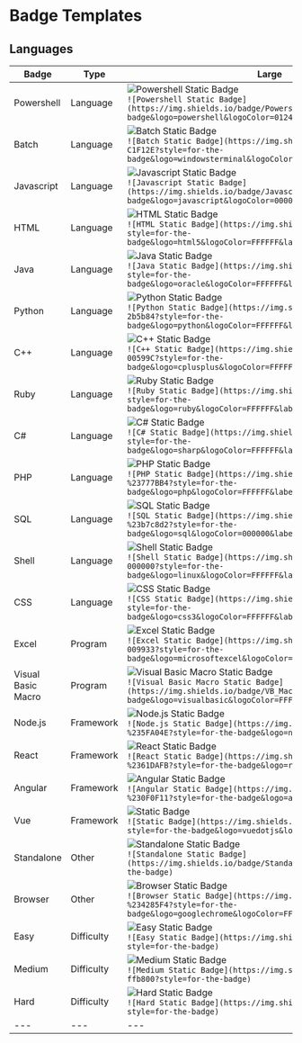 # Badge Templates

## Languages

| Badge | Type | Large | Small |
| --- | --- | --- | --- |
| Powershell | Language | ![Powershell Static Badge](https://img.shields.io/badge/Powershell-012456?style=for-the-badge&logo=powershell&logoColor=012456&labelColor=FFFFFF)<br />`![Powershell Static Badge](https://img.shields.io/badge/Powershell-012456?style=for-the-badge&logo=powershell&logoColor=012456&labelColor=FFFFFF)` | ![Powershell Static Badge](https://img.shields.io/badge/Powershell-012456?style=plastic&logo=powershell&logoColor=FFFFFF&labelColor=012456)<br />`![Powershell Static Badge](https://img.shields.io/badge/Powershell-012456?style=plastic&logo=powershell&logoColor=FFFFFF&labelColor=012456)` |
| Batch | Language | ![Batch Static Badge](https://img.shields.io/badge/Batch-C1F12E?style=for-the-badge&logo=windowsterminal&logoColor=000000&labelColor=C1F12E)<br />`![Batch Static Badge](https://img.shields.io/badge/Batch-C1F12E?style=for-the-badge&logo=windowsterminal&logoColor=000000&labelColor=C1F12E)` | ![Batch Static Badge](https://img.shields.io/badge/Batch-C1F12E?style=plastic&logo=windowsterminal&logoColor=000000&labelColor=C1F12E)<br />`![Batch Static Badge](https://img.shields.io/badge/Batch-C1F12E?style=plastic&logo=windowsterminal&logoColor=000000&labelColor=C1F12E)` |
| Javascript | Language | ![Javascript Static Badge](https://img.shields.io/badge/Javascript-f1e05a?style=for-the-badge&logo=javascript&logoColor=000000&labelColor=f1e05a)<br />`![Javascript Static Badge](https://img.shields.io/badge/Javascript-f1e05a?style=for-the-badge&logo=javascript&logoColor=000000&labelColor=f1e05a)` | ![Javascript Static Badge](https://img.shields.io/badge/Javascript-f1e05a?style=plastic&logo=javascript&logoColor=000000&labelColor=f1e05a)<br />`![Javascript Static Badge](https://img.shields.io/badge/Javascript-f1e05a?style=plastic&logo=javascript&logoColor=000000&labelColor=f1e05a)` |
| HTML | Language | ![HTML Static Badge](https://img.shields.io/badge/HTML-E34F26?style=for-the-badge&logo=html5&logoColor=FFFFFF&labelColor=E34F26)<br />`![HTML Static Badge](https://img.shields.io/badge/HTML-E34F26?style=for-the-badge&logo=html5&logoColor=FFFFFF&labelColor=E34F26)` | ![HTML Static Badge](https://img.shields.io/badge/HTML-E34F26?style=plastic&logo=html5&logoColor=FFFFFF&labelColor=E34F26)<br />`![HTML Static Badge](https://img.shields.io/badge/HTML-E34F26?style=plastic&logo=html5&logoColor=FFFFFF&labelColor=E34F26)` |
| Java | Language | ![Java Static Badge](https://img.shields.io/badge/Java-b07219?style=for-the-badge&logo=oracle&logoColor=FFFFFF&labelColor=b07219)<br />`![Java Static Badge](https://img.shields.io/badge/Java-b07219?style=for-the-badge&logo=oracle&logoColor=FFFFFF&labelColor=b07219)` | ![Java Static Badge](https://img.shields.io/badge/Java-b07219?style=plastic&logo=oracle&logoColor=FFFFFF&labelColor=b07219)<br />`![Java Static Badge](https://img.shields.io/badge/Java-b07219?style=plastic&logo=oracle&logoColor=FFFFFF&labelColor=b07219)` |
| Python | Language | ![Python Static Badge](https://img.shields.io/badge/Python-2b5b84?style=for-the-badge&logo=python&logoColor=FFFFFF&labelColor=2b5b84)<br />`![Python Static Badge](https://img.shields.io/badge/Python-2b5b84?style=for-the-badge&logo=python&logoColor=FFFFFF&labelColor=2b5b84)` | ![Python Static Badge](https://img.shields.io/badge/Python-2b5b84?style=plastic&logo=python&logoColor=FFFFFF&labelColor=2b5b84)<br />`![Python Static Badge](https://img.shields.io/badge/Python-2b5b84?style=plastic&logo=python&logoColor=FFFFFF&labelColor=2b5b84)` |
| C++ | Language | ![C++ Static Badge](https://img.shields.io/badge/C%2B%2B-00599C?style=for-the-badge&logo=cplusplus&logoColor=FFFFFF&labelColor=00599C)<br />`![C++ Static Badge](https://img.shields.io/badge/C%2B%2B-00599C?style=for-the-badge&logo=cplusplus&logoColor=FFFFFF&labelColor=00599C)` | ![C++ Static Badge](https://img.shields.io/badge/C%2B%2B-00599C?style=plastic&logo=cplusplus&logoColor=FFFFFF&labelColor=00599C)<br />`![C++ Static Badge](https://img.shields.io/badge/C%2B%2B-00599C?style=plastic&logo=cplusplus&logoColor=FFFFFF&labelColor=00599C)` |
| Ruby | Language | ![Ruby Static Badge](https://img.shields.io/badge/Ruby-CC342D?style=for-the-badge&logo=ruby&logoColor=FFFFFF&labelColor=CC342D)<br />`![Ruby Static Badge](https://img.shields.io/badge/Ruby-CC342D?style=for-the-badge&logo=ruby&logoColor=FFFFFF&labelColor=CC342D)` | ![Ruby Static Badge](https://img.shields.io/badge/Ruby-CC342D?style=plastic&logo=ruby&logoColor=FFFFFF&labelColor=CC342D)<br />`![Ruby Static Badge](https://img.shields.io/badge/Ruby-CC342D?style=plastic&logo=ruby&logoColor=FFFFFF&labelColor=CC342D)` |
| C# | Language | ![C# Static Badge](https://img.shields.io/badge/C%23-8c70e3?style=for-the-badge&logo=sharp&logoColor=FFFFFF&labelColor=8c70e3)<br />`![C# Static Badge](https://img.shields.io/badge/C%23-8c70e3?style=for-the-badge&logo=sharp&logoColor=FFFFFF&labelColor=8c70e3)` | ![C# Static Badge](https://img.shields.io/badge/C%23-8c70e3?style=plastic&logo=sharp&logoColor=FFFFFF&labelColor=8c70e3)<br />`![C# Static Badge](https://img.shields.io/badge/C%23-8c70e3?style=plastic&logo=sharp&logoColor=FFFFFF&labelColor=8c70e3)` |
| PHP | Language | ![PHP Static Badge](https://img.shields.io/badge/PHP-%23777BB4?style=for-the-badge&logo=php&logoColor=FFFFFF&labelColor=777BB4)<br />`![PHP Static Badge](https://img.shields.io/badge/PHP-%23777BB4?style=for-the-badge&logo=php&logoColor=FFFFFF&labelColor=777BB4)` | ![PHP Static Badge](https://img.shields.io/badge/PHP-%23777BB4?style=plastic&logo=php&logoColor=FFFFFF&labelColor=777BB4)<br />`![PHP Static Badge](https://img.shields.io/badge/PHP-%23777BB4?style=plastic&logo=php&logoColor=FFFFFF&labelColor=777BB4)` |
| SQL | Language | ![SQL Static Badge](https://img.shields.io/badge/SQL-%23b7c8d2?style=for-the-badge&logo=sql&logoColor=000000&labelColor=b7c8d2)<br />`![SQL Static Badge](https://img.shields.io/badge/SQL-%23b7c8d2?style=for-the-badge&logo=sql&logoColor=000000&labelColor=b7c8d2)` | ![SQL Static Badge](https://img.shields.io/badge/SQL-b7c8d2?style=plastic&logo=sql&logoColor=000000&labelColor=b7c8d2)<br />`![SQL Static Badge](https://img.shields.io/badge/SQL-b7c8d2?style=plastic&logo=sql&logoColor=000000&labelColor=b7c8d2)` |
| Shell | Language | ![Shell Static Badge](https://img.shields.io/badge/Shell-000000?style=for-the-badge&logo=linux&logoColor=FFFFFF&labelColor=000000)<br />`![Shell Static Badge](https://img.shields.io/badge/Shell-000000?style=for-the-badge&logo=linux&logoColor=FFFFFF&labelColor=000000)` | ![Shell Static Badge](https://img.shields.io/badge/Shell-000000?style=plastic&logo=linux&logoColor=FFFFFF&labelColor=000000)<br />`![Shell Static Badge](https://img.shields.io/badge/Shell-000000?style=plastic&logo=linux&logoColor=FFFFFF&labelColor=000000)` |
| CSS | Language | ![CSS Static Badge](https://img.shields.io/badge/CSS-563d7c?style=for-the-badge&logo=css3&logoColor=FFFFFF&labelColor=563d7c)<br />`![CSS Static Badge](https://img.shields.io/badge/CSS-563d7c?style=for-the-badge&logo=css3&logoColor=FFFFFF&labelColor=563d7c)` | ![CSS Static Badge](https://img.shields.io/badge/CSS-563d7c?style=plastic&logo=css3&logoColor=FFFFFF&labelColor=563d7c)<br />`![CSS Static Badge](https://img.shields.io/badge/CSS-563d7c?style=plastic&logo=css3&logoColor=FFFFFF&labelColor=563d7c)` |
| Excel | Program | ![Excel Static Badge](https://img.shields.io/badge/Excel-009933?style=for-the-badge&logo=microsoftexcel&logoColor=FFFFFF&labelColor=009933)<br />`![Excel Static Badge](https://img.shields.io/badge/Excel-009933?style=for-the-badge&logo=microsoftexcel&logoColor=FFFFFF&labelColor=009933)` | ![Excel Static Badge](https://img.shields.io/badge/Excel-009933?style=plastic&logo=microsoftexcel&logoColor=FFFFFF&labelColor=009933)<br />`![Excel Static Badge](https://img.shields.io/badge/Excel-009933?style=plastic&logo=microsoftexcel&logoColor=FFFFFF&labelColor=009933)` |
| Visual Basic Macro | Program | ![Visual Basic Macro Static Badge](https://img.shields.io/badge/VB_Macro-945db7?style=for-the-badge&logo=visualbasic&logoColor=FFFFFF&labelColor=945db7)<br />`![Visual Basic Macro Static Badge](https://img.shields.io/badge/VB_Macro-945db7?style=for-the-badge&logo=visualbasic&logoColor=FFFFFF&labelColor=945db7)` | ![Visual Basic Macro Static Badge](https://img.shields.io/badge/VB_Macro-945db7?style=plastic&logo=visualbasic&logoColor=FFFFFF&labelColor=945db7)<br />`![Visual Basic Macro Static Badge](https://img.shields.io/badge/VB_Macro-945db7?style=plastic&logo=visualbasic&logoColor=FFFFFF&labelColor=945db7)` |
| Node.js | Framework | ![Node.js Static Badge](https://img.shields.io/badge/Node.js-%235FA04E?style=for-the-badge&logo=nodedotjs&logoColor=white)<br />`![Node.js Static Badge](https://img.shields.io/badge/Node.js-%235FA04E?style=for-the-badge&logo=nodedotjs&logoColor=white)` | ![Node.js Static Badge](https://img.shields.io/badge/Node.js-%235FA04E?style=plastic&logo=nodedotjs&logoColor=white)<br />`![Node.js Static Badge](https://img.shields.io/badge/Node.js-%235FA04E?style=plastic&logo=nodedotjs&logoColor=white)` |
| React | Framework | ![React Static Badge](https://img.shields.io/badge/React-%2361DAFB?style=for-the-badge&logo=react&logoColor=black)<br />`![React Static Badge](https://img.shields.io/badge/React-%2361DAFB?style=for-the-badge&logo=react&logoColor=black)` | ![React Static Badge](https://img.shields.io/badge/React-%2361DAFB?style=plastic&logo=react&logoColor=black)<br />`![React Static Badge](https://img.shields.io/badge/React-%2361DAFB?style=plastic&logo=react&logoColor=black)` |
| Angular | Framework | ![Angular Static Badge](https://img.shields.io/badge/Angular-%230F0F11?style=for-the-badge&logo=angular&logoColor=white)<br />`![Angular Static Badge](https://img.shields.io/badge/Angular-%230F0F11?style=for-the-badge&logo=angular&logoColor=white)` | ![Angular Static Badge](https://img.shields.io/badge/Angular-%230F0F11?style=plastic&logo=angular&logoColor=white)<br />`![Angular Static Badge](https://img.shields.io/badge/Angular-%230F0F11?style=plastic&logo=angular&logoColor=white)` |
| Vue | Framework | ![Static Badge](https://img.shields.io/badge/Vue-%234FC08D?style=for-the-badge&logo=vuedotjs&logoColor=white)<br />`![Static Badge](https://img.shields.io/badge/Vue-%234FC08D?style=for-the-badge&logo=vuedotjs&logoColor=white)` | ![Static Badge](https://img.shields.io/badge/Vue-%234FC08D?style=plastic&logo=vuedotjs&logoColor=white)<br />`![Static Badge](https://img.shields.io/badge/Vue-%234FC08D?style=plastic&logo=vuedotjs&logoColor=white)` |
| Standalone | Other | ![Standalone Static Badge](https://img.shields.io/badge/Standalone-%23003388?style=for-the-badge)<br />`![Standalone Static Badge](https://img.shields.io/badge/Standalone-%23003388?style=for-the-badge)` | ![Standalone Static Badge](https://img.shields.io/badge/Standalone-%23003388?style=plastic)<br />`![Standalone Static Badge](https://img.shields.io/badge/Standalone-%23003388?style=plastic)` |
| Browser | Other | ![Browser Static Badge](https://img.shields.io/badge/Browser-%234285F4?style=for-the-badge&logo=googlechrome&logoColor=FFFFFF)<br />`![Browser Static Badge](https://img.shields.io/badge/Browser-%234285F4?style=for-the-badge&logo=googlechrome&logoColor=FFFFFF)` | ![Browser Static Badge](https://img.shields.io/badge/Browser-%234285F4?plastic&logo=googlechrome&logoColor=FFFFFF)<br />`![Browser Static Badge](https://img.shields.io/badge/Browser-%234285F4?plastic&logo=googlechrome&logoColor=FFFFFF)` |
| Easy | Difficulty | ![Easy Static Badge](https://img.shields.io/badge/Easy-1cb8b8?style=for-the-badge)<br />`![Easy Static Badge](https://img.shields.io/badge/Easy-1cb8b8?style=for-the-badge)` | ![Easy Static Badge](https://img.shields.io/badge/Easy-1cb8b8?style=plastic)<br />`![Easy Static Badge](https://img.shields.io/badge/Easy-1cb8b8?style=plastic)` |
| Medium | Difficulty | ![Medium Static Badge](https://img.shields.io/badge/Medium-ffb800?style=for-the-badge)<br />`![Medium Static Badge](https://img.shields.io/badge/Medium-ffb800?style=for-the-badge)` | ![Medium Static Badge](https://img.shields.io/badge/Medium-ffb800?style=plastice)<br />`![Medium Static Badge](https://img.shields.io/badge/Medium-ffb800?style=plastic)` |
| Hard | Difficulty | ![Hard Static Badge](https://img.shields.io/badge/Hard-f63636?style=for-the-badge)<br />`![Hard Static Badge](https://img.shields.io/badge/Hard-f63636?style=for-the-badge)` | ![Hard Static Badge](https://img.shields.io/badge/Hard-f63636?style=plastic)<br />`![Hard Static Badge](https://img.shields.io/badge/Hard-f63636?style=plastic)` |
| --- | --- | --- | --- |
